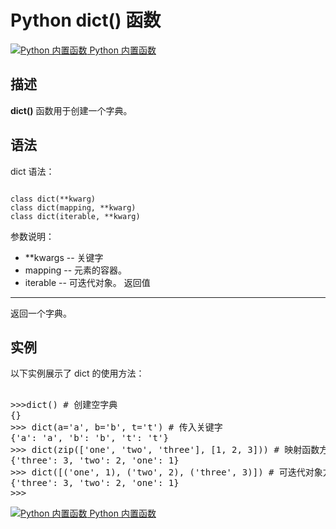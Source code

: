 Python dict() 函数
================

 [![Python 内置函数](../images/up.gif)
 Python 内置函数](python-built-in-functions.html)


  描述
--

 **dict()** 函数用于创建一个字典。

 语法
--

 dict 语法：

 
```

class dict(**kwarg)
class dict(mapping, **kwarg)
class dict(iterable, **kwarg)

```

  参数说明：

  * **kwargs -- 关键字
 * mapping -- 元素的容器。
 * iterable -- 可迭代对象。
  返回值
---

 返回一个字典。

 实例
--

 以下实例展示了 dict 的使用方法：

  <pre>

>>>dict() # 创建空字典
{}
>>> dict(a='a', b='b', t='t') # 传入关键字
{'a': 'a', 'b': 'b', 't': 't'}
>>> dict(zip(['one', 'two', 'three'], [1, 2, 3])) # 映射函数方式来构造字典
{'three': 3, 'two': 2, 'one': 1} 
>>> dict([('one', 1), ('two', 2), ('three', 3)]) # 可迭代对象方式来构造字典
{'three': 3, 'two': 2, 'one': 1}
>>>
</pre>

 [![Python 内置函数](../images/up.gif)
 Python 内置函数](python-built-in-functions.html)


